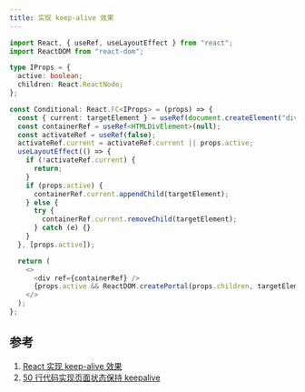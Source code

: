 ```yaml
---
title: 实现 keep-alive 效果
---
```


```typescript
import React, { useRef, useLayoutEffect } from "react";
import ReactDOM from "react-dom";

type IProps = {
  active: boolean;
  children: React.ReactNode;
};

const Conditional: React.FC<IProps> = (props) => {
  const { current: targetElement } = useRef(document.createElement("div"));
  const containerRef = useRef<HTMLDivElement>(null);
  const activateRef = useRef(false);
  activateRef.current = activateRef.current || props.active;
  useLayoutEffect(() => {
    if (!activateRef.current) {
      return;
    }
    if (props.active) {
      containerRef.current.appendChild(targetElement);
    } else {
      try {
        containerRef.current.removeChild(targetElement);
      } catch (e) {}
    }
  }, [props.active]);

  return (
    <>
      <div ref={containerRef} />
      {props.active && ReactDOM.createPortal(props.children, targetElement)}
    </>
  );
};
```

## 参考

1. [React 实现 keep-alive 效果](https://juejin.cn/post/7098601924731093022)
2. [50 行代码实现页面状态保持 keepalive](https://juejin.cn/post/7088705614603354142)
